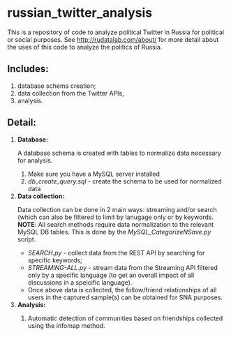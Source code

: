 # russian_twitter_analysis
This is a repository of code to analyze political Twitter in Russia for political or social purposes. See http://rudatalab.com/about/ for more detail about the uses of this code to analyze the politics of Russia.

<h2>Includes:</h2>
<ol>
  <li>database schema creation;</li>
  <li>data collection from the Twitter APIs,</li>
  <li>analysis.</li>
</ol>

<h2>Detail:</h2> 
<ol>
  <li><b>Database:</b></li>
  <p>A database schema is created with tables to normalize data necessary for analysis.</p>
  <ol>
    <li>Make sure you have a MySQL server installed</li>
    <li><i>db_create_query.sql</i> - create the schema to be used for normalized data</li>
  </ol>
  <li><b>Data collection:</b></li>
  <p>Data collection can be done in 2 main ways: streaming and/or search (which can also be filtered to limit by lanugage only or by keywords. <b>NOTE</b>: All search methods require data normalization to the relevant MySQL DB tables. This is done by the <i>MySQL_CategorizeNSave.py</i> script.</p>
  <ul>
    <li><i>SEARCH.py</i> - collect data from the REST API by searching for specific keywords;</li>
    <li><i>STREAMING-ALL.py</i> - stream data from the Streaming API filtered only by a specific language (to get an overall impact of all discussions in a speicific language).</li>
    <li>Once above data is collected, the follow/friend relationships of all users in the captured sample(s) can be obtained for SNA purposes.</li>
  </ul>
  <li><b>Analysis:</b></li>
  <ol>
    <li>Automatic detection of communities based on friendships collected using the infomap method.</li>
  </ol>
</ol>
